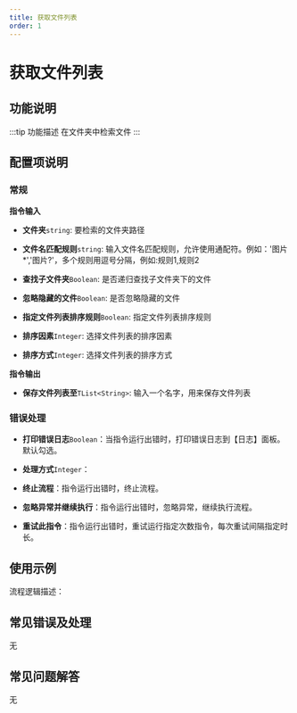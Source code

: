 ```yaml
---
title: 获取文件列表
order: 1
---
```


# 获取文件列表

## 功能说明

:::tip 功能描述
在文件夹中检索文件
:::

## 配置项说明

### 常规

**指令输入**

- **文件夹**`string`: 要检索的文件夹路径

- **文件名匹配规则**`string`: 输入文件名匹配规则，允许使用通配符。例如：'图片*','图片?'，多个规则用逗号分隔，例如:规则1,规则2

- **查找子文件夹**`Boolean`: 是否递归查找子文件夹下的文件

- **忽略隐藏的文件**`Boolean`: 是否忽略隐藏的文件

- **指定文件列表排序规则**`Boolean`: 指定文件列表排序规则

- **排序因素**`Integer`: 选择文件列表的排序因素

- **排序方式**`Integer`: 选择文件列表的排序方式


**指令输出**

- **保存文件列表至**`TList<String>`: 输入一个名字，用来保存文件列表

### 错误处理

- **打印错误日志**`Boolean`：当指令运行出错时，打印错误日志到【日志】面板。默认勾选。

- **处理方式**`Integer`：

 - **终止流程**：指令运行出错时，终止流程。

 - **忽略异常并继续执行**：指令运行出错时，忽略异常，继续执行流程。

 - **重试此指令**：指令运行出错时，重试运行指定次数指令，每次重试间隔指定时长。

## 使用示例

流程逻辑描述：

## 常见错误及处理

无

## 常见问题解答

无

